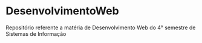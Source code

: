 # DesenvolvimentoWeb
Repositório referente a matéria de Desenvolvimento Web do 4° semestre de Sistemas de Informação
